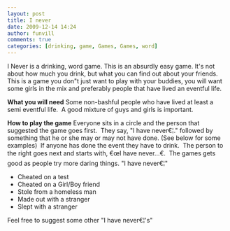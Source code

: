 ```yaml
---
layout: post
title: I never
date: 2009-12-14 14:24
author: funvill
comments: true
categories: [drinking, game, Games, Games, word]
---
```

I Never is a drinking, word game.
This is an absurdly easy game.  It's not about how much you drink, but what you can find out about your friends.  This is a game you don&quot;t just want to play with your buddies, you will want some girls in the mix and preferably people that have lived an eventful life.

<strong>What you will need</strong>
Some non-bashful people who have lived at least a semi eventful life.  A good mixture of guys and girls is important.

<strong>How to play the game</strong>
Everyone sits in a circle and the person that suggested the game goes first.  They say, "I have never€¦." followed by something that he or she may or may not have done. (See below for some examples)  If anyone has done the event they have to drink.  The person to the right goes next and starts with, €œI have never...€.  The games gets good as people try more daring things.
"I have never€¦"
<ul>
	<li>Cheated on a test</li>
	<li>Cheated on a Girl/Boy friend</li>
	<li>Stole from a homeless man</li>
	<li>Made out with a stranger</li>
	<li>Slept with a stranger</li>
</ul>
Feel free to suggest some other "I have never€¦'s"
